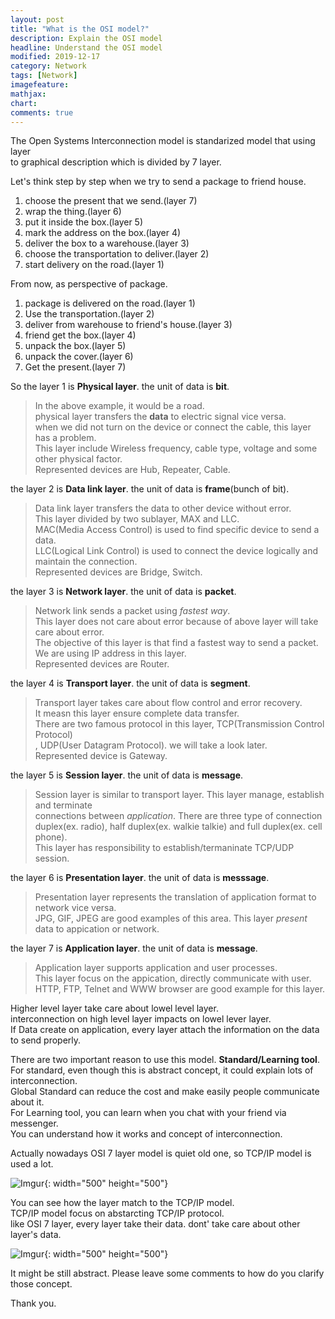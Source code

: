 ```yaml
---
layout: post
title: "What is the OSI model?"
description: Explain the OSI model
headline: Understand the OSI model
modified: 2019-12-17
category: Network
tags: [Network]
imagefeature:
mathjax:
chart:
comments: true
---
```


The Open Systems Interconnection model is standarized model that using layer<br>
to graphical description which is divided by 7 layer.<br>

Let's think step by step when we try to send a package to friend house.<br>
1. choose the present that we send.(layer 7)<br>
2. wrap the thing.(layer 6)<br>
3. put it inside the box.(layer 5)<br>
4. mark the address on the box.(layer 4)<br>
5. deliver the box to a warehouse.(layer 3)<br>
6. choose the transportation to deliver.(layer 2)<br>
7. start delivery on the road.(layer 1)<br>

From now, as perspective of package.<br>
1. package is delivered on the road.(layer 1)<br>
2. Use the transportation.(layer 2)<br>
3. deliver from warehouse to friend's house.(layer 3)<br>
4. friend get the box.(layer 4)<br>
5. unpack the box.(layer 5)<br>
6. unpack the cover.(layer 6)<br>
7. Get the present.(layer 7)<br>

So the layer 1 is **Physical layer**. the unit of data is **bit**.<br>
>In the above example, it would be a road.<br>
>physical layer transfers the **data** to electric signal vice versa.<br>
>when we did not turn on the device or connect the cable, this layer has a problem.<br>
>This layer include Wireless frequency, cable type, voltage and some other physical factor.<br>
>Represented devices are Hub, Repeater, Cable.<br>

the layer 2 is **Data link layer**. the unit of data is **frame**(bunch of bit).<br>
>Data link layer transfers the data to other device without error.<br>
>This layer divided by two sublayer, MAX and LLC.<br>
>MAC(Media Access Control) is used to find specific device to send a data.<br>
>LLC(Logical Link Control) is used to connect the device logically and maintain the connection.<br>
>Represented devices are Bridge, Switch.<br>

the layer 3 is **Network layer**. the unit of data is **packet**.<br>
>Network link sends a packet using *fastest way*.<br>
>This layer does not care about error because of above layer will take care about error.<br>
>The objective of this layer is that find a fastest way to send a packet.<br>
>We are using IP address in this layer.<br>
>Represented devices are Router.<br>

the layer 4 is **Transport layer**. the unit of data is **segment**.<br>
>Transport layer takes care about flow control and error recovery.<br>
>It measn this layer ensure complete data transfer.<br>
>There are two famous protocol in this layer, TCP(Transmission Control Protocol)<br>
>, UDP(User Datagram Protocol). we will take a look later.<br>
>Represented device is Gateway.<br>

the layer 5 is **Session layer**. the unit of data is **message**.<br>
>Session layer is similar to transport layer. This layer manage, establish and terminate<br>
>connections between *application*. There are three type of connection<br>
>duplex(ex. radio), half duplex(ex. walkie talkie) and full duplex(ex. cell phone).<br>
>This layer has responsibility to establish/termaninate TCP/UDP session.<br>

the layer 6 is **Presentation layer**. the unit of data is **messsage**.<br>
>Presentation layer represents the translation of application format to network vice versa.<br>
>JPG, GIF, JPEG are good examples of this area. This layer *present* data to appication or network.<br>

the layer 7 is **Application layer**. the unit of data is **message**.<br>
>Application layer supports application and user processes.<br>
>This layer focus on the appication, directly communicate with user.<br>
>HTTP, FTP, Telnet and WWW browser are good example for this layer.<br>

Higher level layer take care about lowel level layer.<br>
interconnection on high level layer impacts on lowel lever layer.<br>
If Data create on application, every layer attach the information on the data to send properly.<br>

There are two important reason to use this model. **Standard/Learning tool**.<br>
For standard, even though this is abstract concept, it could explain lots of interconnection.<br>
Global Standard can reduce the cost and make easily people communicate about it.<br>
For Learning tool, you can learn when you chat with your friend via messenger.<br>
You can understand how it works and concept of interconnection.<br>

Actually nowadays OSI 7 layer model is quiet old one, so TCP/IP model is used a lot.<br>

![Imgur](https://i.imgur.com/Z3cc6Gy.png){: width="500" height="500"}

You can see how the layer match to the TCP/IP model.<br>
TCP/IP model focus on abstarcting TCP/IP protocol.<br>
like OSI 7 layer, every layer take their data. dont' take care about other layer's data.<br>

![Imgur](https://i.imgur.com/R9rbV96.png){: width="500" height="500"}

It might be still abstract. Please leave some comments to how do you clarify those concept.<br>

Thank you.<br>
